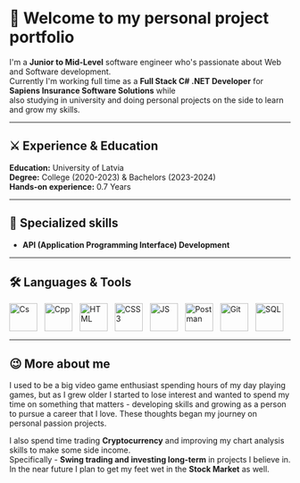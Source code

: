 # 💼 Welcome to my personal project portfolio

I'm a **Junior to Mid-Level** software engineer who's passionate about Web and Software development. <br/>
Currently I'm working full time as a **Full Stack C# .NET Developer** for **Sapiens Insurance Software Solutions** while <br/>
also studying in university and doing personal projects on the side to learn and grow my skills.

---

## ⚔ Experience & Education

**Education:** University of Latvia <br/>
**Degree:** College (2020-2023) & Bachelors (2023-2024) <br/>
**Hands-on experience:** 0.7 Years <br/>

---

## 🧮 Specialized skills

+ **API (Application Programming Interface) Development**

---

## 🛠 Languages & Tools

<img align="left" alt="Cs" width="50px" style="padding-right:10px;" src="https://cdn.jsdelivr.net/gh/devicons/devicon/icons/csharp/csharp-original.svg"/>
<img align="left" alt="Cpp" width="50px" style="padding-right:10px;" src="https://cdn.jsdelivr.net/gh/devicons/devicon/icons/cplusplus/cplusplus-original.svg"/>
<img align="left" alt="HTML" width="50px" style="padding-right:10px;" src="https://cdn.jsdelivr.net/gh/devicons/devicon/icons/html5/html5-original.svg"/>
<img align="left" alt="CSS3" width="50px" style="padding-right:10px;" src="https://cdn.jsdelivr.net/gh/devicons/devicon/icons/css3/css3-original.svg"/>
<img align="left" alt="JS" width="50px" style="padding-right:10px;" src="https://cdn.jsdelivr.net/gh/devicons/devicon/icons/javascript/javascript-original.svg"/>
<img align="left" alt="Postman" width="50px" style="padding-right:10px;" src="https://www.svgrepo.com/show/354202/postman-icon.svg"/>
<img align="left" alt="Git" width="50px" style="padding-right:10px;" src="https://cdn.jsdelivr.net/gh/devicons/devicon/icons/git/git-original.svg"/>
<img align="left" alt="SQL" width="50px" style="padding-right:10px;" src="https://cdn.jsdelivr.net/gh/devicons/devicon/icons/mysql/mysql-plain.svg"/>
<br/>
<br/>
<br/>

---

## 😉 More about me

I used to be a big video game enthusiast spending hours of my day playing games, but as I grew older I started to lose interest and wanted to spend my time on something that matters - developing skills and growing as a person to pursue a career that I love.
These thoughts began my journey on personal passion projects. <br/>

I also spend time trading **Cryptocurrency** and improving my chart analysis skills to make some side income. <br/>
Specifically - **Swing trading and investing long-term** in projects I believe in. <br/>
In the near future I plan to get my feet wet in the **Stock Market** as well. <br/>
